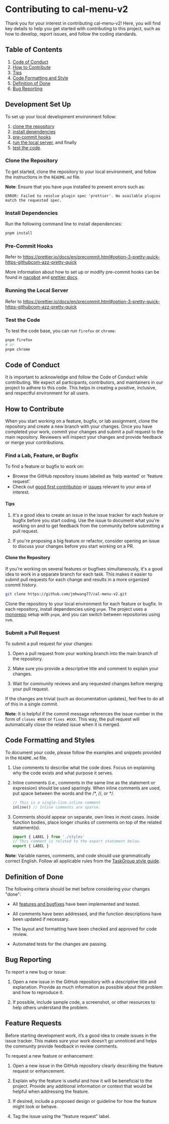 # Contributing to cal-menu-v2

Thank you for your interest in contributing cal-menu-v2! Here, you will find key details to help you get started with contributing to this project, such as how to develop, report issues, and follow the coding standards.

## Table of Contents

1. [Code of Conduct](##code-of-conduct)
2. [How to Contribute](##how-to-contribute)
3. [Tips](##tips)
4. [Code Formatting and Style](##code-formatting-and-styles)
5. [Definition of Done](##definition-of-done)
6. [Bug Reporting](##bug-reporting)

## Development Set Up

To set up your local development environment follow:

1. [clone the repository](##clone-the-repository)
2. [install dependencies](##install-dependencies)
3. [pre-commit hooks](##pre-commit-hooks)
4. [run the local server](##running-the-local-server), and finally
5. [test the code](##test-the-code).

### Clone the Repository

To get started, clone the repository to your local environment, and follow the instructions in the `README.md` file.

**Note**: Ensure that you have `pnpm` installed to prevent errors such as:

```shell 
ERROR: Failed to resolve plugin spec 'prettier'. No available plugins match the requested spec.
```

### Install Dependencies

Run the following command line to install dependencies:

```sh
pnpm install
```

### Pre-Commit Hooks

Refer to https://prettier.io/docs/en/precommit.html#option-3-pretty-quick-https-githubcom-azz-pretty-quick

More information about how to set up or modify pre-commit hooks can be found in [nacobot](https://nacobot.org/posts/coding-workflows/prettier-eslint-pre-commit-hooks/) and [prettier docs](https://prettier.io/docs/en/options.html).

### Running the Local Server

Refer to https://prettier.io/docs/en/precommit.html#option-3-pretty-quick-https-githubcom-azz-pretty-quick

### Test the Code

To test the code base, you can run `firefox` or `chrome`:

```sh
pnpm firefox
# or
pnpm chrome
```

## Code of Conduct

It is important to acknowledge and follow the Code of Conduct while contributing. We expect all participants, contributors, and maintainers in our project to adhere to this code. This helps in creating a positive, inclusive, and respectful environment for all users.

## How to Contribute

When you start working on a feature, bugfix, or lab assignment, clone the repository and create a new branch with your changes. Once you have completed your work, commit your changes and submit a pull request to the main repository. Reviewers will inspect your changes and provide feedback or merge your contributions.

### Find a Lab, Feature, or Bugfix

To find a feature or bugfix to work on:

- Browse the GitHub repository issues labeled as ‘help wanted’ or ‘feature request’.
- Check out [good first contribution](https://github.com/jmhwang77/cal-menu-v2/labels/good%20first%20issue) or [issues](https://github.com/jmhwang77/cal-menu-v2/labels/help%20wanted) relevant to your area of interest.

#### Tips

1. It's a good idea to create an issue in the issue tracker for each feature or bugfix before you start coding. Use the issue to document what you're working on and to get feedback from the community before submitting a pull request.

2. If you're proposing a big feature or refactor, consider opening an issue to discuss your changes before you start working on a PR.

#### Clone the Repository

If you're working on several features or bugfixes simultaneously, it's a good idea to work in a separate branch for each task. This makes it easier to submit pull requests for each change and results in a more organized commit history.

```sh
git clone https://github.com/jmhwang77/cal-menu-v2.git
```

Clone the repository to your local environment for each feature or bugfix. In each repository, install dependencies using `pnpm`. The project uses a [monorepo](https://pnpm.io/workspaces) setup with `pnpm`, and you can switch between repositories using `nvm`.

### Submit a Pull Request

To submit a pull request for your changes:

1. Open a pull request from your working branch into the main branch of the repository.

2. Make sure you provide a descriptive title and comment to explain your changes.

3. Wait for community reviews and any requested changes before merging your pull request.

If the changes are trivial (such as documentation updates), feel free to do all of this in a single commit.

**Note**: It is helpful if the commit message references the issue number in the form of `closes #XXX` or `fixes #XXX`. This way, the pull request will automatically close the related issue when it is merged.

## Code Formatting and Styles

To document your code, please follow the examples and snippets provided in the `README.md` file.

1. Use comments to describe what the code does. Focus on explaining why the code exists and what purpose it serves.

2. Inline comments (i.e., comments in the same line as the statement or expression) should be used sparingly. When inline comments are used, put space between the words and the /*, //, or */.

   ```ts
   // This is a single-line inline comment
   inline() // Inline comments are sparse.
   ```

3. Comments should appear on separate, own lines in most cases. Inside function bodies, place longer chunks of comments on top of the related statement(s).

    ```ts
    import { LABEL } from './styles'
    // This comment is related to the export statement below.  
    export { LABEL }
    ```

**Note**: Variable names, comments, and code should use grammatically correct English. Follow all applicable rules from the [TaskGroup style guide](https://www.freeopenoffice.org/en/taskgroup-a-quick-reference.html#taskgroup-style-guide).

## Definition of Done

The following criteria should be met before considering your changes "done":

- All [features and bugfixes](#section-features-and-bugfixes) have been implemented and tested.

- All comments have been addressed, and the function descriptions have been updated if necessary.

- The layout and formatting have been checked and approved for code review.

- Automated tests for the changes are passing.

## Bug Reporting

To report a new bug or issue:

1. Open a new issue in the GitHub repository with a descriptive title and explanation. Provide as much information as possible about the problem and how to reproduce it.

2. If possible, include sample code, a screenshot, or other resources to help others understand the problem.

## Feature Requests

Before starting development work, it’s a good idea to create issues in the issue tracker. This makes sure your work doesn’t go unnoticed and helps the community provide feedback in review comments.

To request a new feature or enhancement:

1. Open a new issue in the GitHub repository clearly describing the feature request or enhancement.

2. Explain why the feature is useful and how it will be beneficial to the project. Provide any additional information or context that would be helpful when addressing the feature.
   
3. If desired, include a proposed design or guideline for how the feature might look or behave.
   
4. Tag the issue using the "feature request" label.